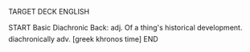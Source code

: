TARGET DECK
ENGLISH

START
Basic
Diachronic
Back: adj. Of a thing's historical development.  diachronically adv. [greek khronos time]
END
